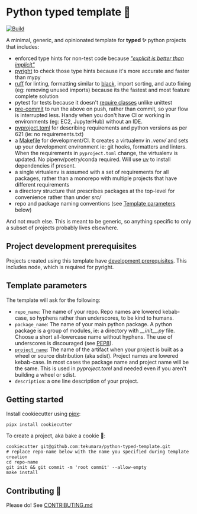 # Python typed template 🐍

[![Build](https://github.com/tekumara/python-typed-template/actions/workflows/ci.yml/badge.svg)](https://github.com/tekumara/python-typed-template/actions/workflows/ci.yml)

A minimal, generic, and opinionated template for **typed ✨** python projects that includes:

- enforced type hints for non-test code because [_"explicit is better than implicit"_](https://www.python.org/dev/peps/pep-0020/)
- [pyright](https://github.com/tekumara/notes/blob/main/pyright.md) to check those type hints because it's more accurate and faster than mypy
- [ruff](https://github.com/charliermarsh/ruff) for linting, formatting similar to [black](https://docs.astral.sh/ruff/faq/#how-does-ruffs-formatter-compare-to-black), import sorting, and auto fixing (eg: removing unused imports) because its the fastest and most feature complete solution
- pytest for tests because it doesn't [require classes](https://www.youtube.com/watch?v=o9pEzgHorH0) unlike unittest
- [pre-commit](https://github.com/tekumara/notes/blob/main/pre-commit.md) to run the above on push, rather than commit, so your flow is interrupted less. Handy when you don't have CI or working in environments (eg: EC2, JupyterHub) without an IDE.
- [pyproject.toml]({{cookiecutter.repo_name}}/pyproject.toml) for describing requirements and python versions as per 621 (ie: no requirements.txt)
- a [Makefile]({{cookiecutter.repo_name}}/Makefile) for development/CI. It creates a virtualenv in _.venv/_ and sets up your development environment ie: git hooks, formatters and linters. When the requirements in `pyproject.toml` change, the virtualenv is updated. No pipenv/poetry/conda required. Will use [uv](https://github.com/astral-sh/uv) to install dependencies if present.
- a single virtualenv is assumed with a set of requirements for all packages, rather than a monorepo with multiple projects that have different requirements
- a directory structure that prescribes packages at the top-level for convenience rather than under _src/_
- repo and package naming conventions (see [Template parameters](#template-parameters) below)

And not much else. This is meant to be generic, so anything specific to only a subset of projects probably lives elsewhere.

## Project development prerequisites

Projects created using this template have [development prerequisites]({{cookiecutter.repo_name}}/CONTRIBUTING.md#Prerequisites). This includes node, which is required for pyright.

## Template parameters

The template will ask for the following:

- `repo_name`: The name of your repo. Repo names are lowered kebab-case, so hyphens rather than underscores, to be kind to humans.
- `package_name`: The name of your main python package. A python package is a group of modules, ie: a directory with _\_\_init\_\_.py_ file. Choose a short all-lowercase name without hyphens. The use of underscores is discouraged (see [PEP8](https://www.python.org/dev/peps/pep-0008/#package-and-module-names)).
- [`project_name`](https://www.python.org/dev/peps/pep-0508/#names): The name of the artifact when your project is built as a wheel or source distribution (aka sdist). Project names are lowered kebab-case. In most cases the package name and project name will be the same. This is used in _pyproject.toml_ and needed even if you aren't building a wheel or sdist.
- `description`: a one line description of your project.

## Getting started

Install cookiecutter using [pipx](https://github.com/pipxproject/pipx):

```
pipx install cookiecutter
```

To create a project, aka bake a cookie 🍪:

```
cookiecutter git@github.com:tekumara/python-typed-template.git
# replace repo-name below with the name you specified during template creation
cd repo-name
git init && git commit -m 'root commit' --allow-empty
make install
```

## Contributing 🌱

Please do! See [CONTRIBUTING.md](CONTRIBUTING.md)
